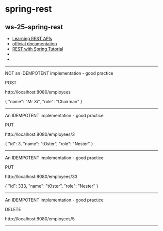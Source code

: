 # spring-rest

## ws-25-spring-rest
- [Learning REST APIs](https://www.linkedin.com/learning/learning-rest-apis/welcome?u=2113185)
- [official documentation](https://spring.io/guides/tutorials/rest)
- [REST with Spring Tutorial](https://www.baeldung.com/rest-with-spring-series)
- []()
- []()


___

NOT an IDEMPOTENT implementation - good practice

POST

http://localhost:8080/employees

{
"name": "Mr Xi",
"role": "Chairman"
}

---

An IDEMPOTENT implementation - good practice

PUT

http://localhost:8080/employees/3

{
"id": 3,
"name": "tOster",
"role": "Nester"
}

---

An IDEMPOTENT implementation - good practice

PUT

http://localhost:8080/employees/33

{
"id": 333,
"name": "tOster",
"role": "Nester"
}

---

An IDEMPOTENT implementation - good practice

DELETE

http://localhost:8080/employees/5

---



